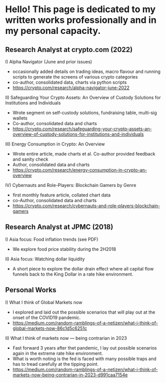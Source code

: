 # Hello! This page is dedicated to my written works professionally and in my personal capacity.

## Research Analyst at crypto.com (2022)
I) Alpha Navigator (June and prior issues)
- occasionally added details on trading ideas, macro flavour and running scripts to generate the screens of various crypto categories
- co-author, consolidated data, charts via python scripts
- https://crypto.com/research/alpha-navigator-june-2022

II) Safeguarding Your Crypto Assets: An Overview of Custody Solutions for Institutions and Individuals
- Wrote segment on self-custody solutions, fundraising table, multi-sig wallets
- Co-author, consolidated data and charts
- https://crypto.com/research/safeguarding-your-crypto-assets-an-overview-of-custody-solutions-for-institutions-and-individuals

III) Energy Consumption in Crypto: An Overview
- Wrote entire article, made charts et al. Co-author provided feedback and sanity check
- Author, consolidated data and charts
- https://crypto.com/research/energy-consumption-in-crypto-an-overview

IV) Cybernauts and Role-Players: Blockchain Gamers by Genre
- first monthly feature article, collated chart data
- co-Author, consolidated data and charts
- https://crypto.com/research/cybernauts-and-role-players-blockchain-gamers

## Research Analyst at JPMC (2018)
I) Asia focus: Food inflation trends (see PDF)
- We explore food price stability during the 2H2018

II) Asia focus: Watching dollar liquidity
- A short piece to explore the dollar drain effect where all capital flow funnels back to the King Dollar in a rate hike environment.

## Personal Works
I) What I think of Global Markets now
- I explored and laid out the possible scenarios that will play out at the onset of the COVID19 pandemic.
- https://medium.com/random-ramblings-of-a-netizen/what-i-think-of-global-markets-now-86c1d5c6251c

II) What I think of markets now — being contrarian in 2023
- Fast forward 3 years after thet pandemic, I lay out possible scenarios again in the extreme rate hike environment.
- What is worth noting is the fed is faced with many possible traps and has to tread carefully at the tipping point.
- https://medium.com/random-ramblings-of-a-netizen/what-i-think-of-markets-now-being-contrarian-in-2023-d991caa7154e
